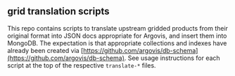 ## grid translation scripts

This repo contains scripts to translate upstream gridded products from their original format into JSON docs appropriate for Argovis, and insert them into MongoDB. The expectation is that appropriate collections and indexes have already been created via [https://github.com/argovis/db-schema](https://github.com/argovis/db-schema). See usage instructions for each script at the top of the respective `translate-*` files.